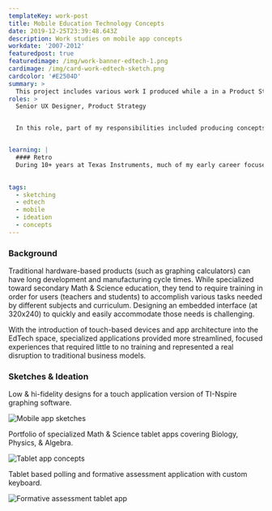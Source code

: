 ```yaml
---
templateKey: work-post
title: Mobile Education Technology Concepts
date: 2019-12-25T23:39:48.643Z
description: Work studies on mobile app concepts 
workdate: '2007-2012'
featuredpost: true
featuredimage: /img/work-banner-edtech-1.png
cardimage: /img/card-work-edtech-sketch.png
cardcolor: '#E2504D'
summary: >
  This project includes various work I produced while a in a Product Strategy Role at Texas Instruments in the mid-late 2000s. While TI Education Technology was a staple in a majority of Math & Science classrooms for much of the past 20 years, low-cost disruptors (iPod Touch, iPhones, Tablets) were becoming an attractive platform for our customers. This work represents product concept ideation around mobile app offerings to diversify outside of hardware products. 
roles: >
  Senior UX Designer, Product Strategy


  In this role, part of my responsibilities included producing concepts for future products and services. These designs are likely from 2007-2010 when touch devices were gaining popularity in consumer electronics, and this exploration was used to help visualize what a touch offering or "app" might look like in a product portfolio.


learning: | 
  #### Retro
  During 10+ years at Texas Instruments, much of my early career focused on designing embedded software that ran on monochromatic, low-resolution screens controlled by a physical keypad without the luxury of a pointing device. When mobile touch devices like the iPod touch and iPhone were released, it was delightful to reimagine design & interactions without legacy constraints. This exercise also demonstrated how we might take a monolithic, general purpose math & science product such as a graphing calculator to be used across multiple subjects, and split those feature sets into single-purpose, streamlined experiences that could stand alone and provide more intuitive interfaces.

  
tags:
  - sketching
  - edtech
  - mobile 
  - ideation
  - concepts
---
```

### Background
Traditional hardware-based products (such as graphing calculators) can have long development and manufacturing cycle times. While specialized toward secondary Math & Science education, they tend to require training in order for users (teachers and students) to accomplish various tasks needed by different subjects and curriculum. Designing an embedded interface (at 320x240) to quickly and easily accommodate those needs is challenging.

With the introduction of touch-based devices and app architecture into the EdTech space, specialized applications provided more streamlined, focused experiences that required little to no training and represented a real disruption to traditional business models.

### Sketches & Ideation
Low & hi-fidelity designs for a touch application version of TI-Nspire graphing software. 

<div class="columns is-centered has-margin-top-32">
  <div class="column is-12">
    <img class="img" srcset="/img/card-work-edtech-sketches-mobile.png" alt="Mobile app sketches" />
  </div>
</div>

Portfolio of specialized Math & Science tablet apps covering Biology, Physics, & Algebra.

<div class="columns is-centered has-margin-top-32">
  <div class="column is-12">
    <img class="img" srcset="/img/card-work-edtech-tablet-apps.png" alt="Tablet app concepts" />
  </div>
</div>

Tablet based polling and formative assessment application with custom keyboard.

<div class="columns is-centered has-margin-top-32">
  <div class="column is-12">
    <img class="img" srcset="/img/card-work-edtech-tablet-poll.png" alt="Formative assessment tablet app" />
  </div>
</div>
